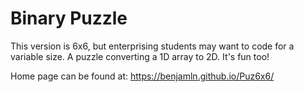 # Binary Puzzle

This version is 6x6, but enterprising students may want to code for a variable size.
A puzzle converting a 1D array to 2D. It's fun too!

Home page can be found at: https://benjamln.github.io/Puz6x6/
